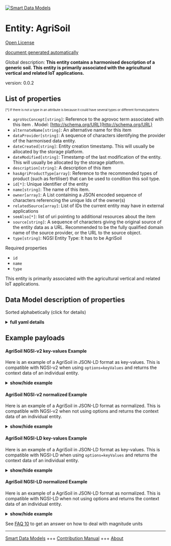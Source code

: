 <!-- 10-Header -->  
[![Smart Data Models](https://smartdatamodels.org/wp-content/uploads/2022/01/SmartDataModels_logo.png "Logo")](https://smartdatamodels.org)  
Entity: AgriSoil  
================<!-- /10-Header -->  
<!-- 15-License -->  
[Open License](https://github.com/smart-data-models//dataModel.Agrifood/blob/master/AgriSoil/LICENSE.md)  
[document generated automatically](https://docs.google.com/presentation/d/e/2PACX-1vTs-Ng5dIAwkg91oTTUdt8ua7woBXhPnwavZ0FxgR8BsAI_Ek3C5q97Nd94HS8KhP-r_quD4H0fgyt3/pub?start=false&loop=false&delayms=3000#slide=id.gb715ace035_0_60)  
<!-- /15-License -->  
<!-- 20-Description -->  
Global description: **This entity contains a harmonised description of a generic soil. This entity is primarily associated with the agricultural vertical and related IoT applications.**  
version: 0.0.2  
<!-- /20-Description -->  
<!-- 30-PropertiesList -->  

## List of properties  

<sup><sub>[*] If there is not a type in an attribute is because it could have several types or different formats/patterns</sub></sup>  
- `agroVocConcept[string]`: Reference to the agrovoc term associated with this item  . Model: [http://schema.org/URL](http://schema.org/URL)- `alternateName[string]`: An alternative name for this item  - `dataProvider[string]`: A sequence of characters identifying the provider of the harmonised data entity.  - `dateCreated[string]`: Entity creation timestamp. This will usually be allocated by the storage platform.  - `dateModified[string]`: Timestamp of the last modification of the entity. This will usually be allocated by the storage platform.  - `description[string]`: A description of this item  - `hasAgriProductType[array]`: Reference to the recommended types of product (such as fertiliser) that can be used to condition this soil type.  - `id[*]`: Unique identifier of the entity  - `name[string]`: The name of this item.  - `owner[array]`: A List containing a JSON encoded sequence of characters referencing the unique Ids of the owner(s)  - `relatedSource[array]`: List of IDs the current entity may have in external applications  - `seeAlso[*]`: list of uri pointing to additional resources about the item  - `source[string]`: A sequence of characters giving the original source of the entity data as a URL. Recommended to be the fully qualified domain name of the source provider, or the URL to the source object.  - `type[string]`: NGSI Entity Type: It has to be AgriSoil  <!-- /30-PropertiesList -->  
<!-- 35-RequiredProperties -->  
Required properties  
- `id`  - `name`  - `type`  <!-- /35-RequiredProperties -->  
<!-- 40-RequiredProperties -->  
This entity is primarily associated with the agricultural vertical and related IoT applications.  
<!-- /40-RequiredProperties -->  
<!-- 50-DataModelHeader -->  
## Data Model description of properties  
Sorted alphabetically (click for details)  
<!-- /50-DataModelHeader -->  
<!-- 60-ModelYaml -->  
<details><summary><strong>full yaml details</strong></summary>    
```yaml  
AgriSoil:    
  description: 'This entity contains a harmonised description of a generic soil. This entity is primarily associated with the agricultural vertical and related IoT applications.'    
  properties:    
    agroVocConcept:    
      description: 'Reference to the agrovoc term associated with this item'    
      format: uri    
      type: string    
      x-ngsi:    
        model: http://schema.org/URL    
        type: Relationship    
    alternateName:    
      description: 'An alternative name for this item'    
      type: string    
      x-ngsi:    
        type: Property    
    dataProvider:    
      description: 'A sequence of characters identifying the provider of the harmonised data entity.'    
      type: string    
      x-ngsi:    
        type: Property    
    dateCreated:    
      description: 'Entity creation timestamp. This will usually be allocated by the storage platform.'    
      format: date-time    
      type: string    
      x-ngsi:    
        type: Property    
    dateModified:    
      description: 'Timestamp of the last modification of the entity. This will usually be allocated by the storage platform.'    
      format: date-time    
      type: string    
      x-ngsi:    
        type: Property    
    description:    
      description: 'A description of this item'    
      type: string    
      x-ngsi:    
        type: Property    
    hasAgriProductType:    
      description: 'Reference to the recommended types of product (such as fertiliser) that can be used to condition this soil type.'    
      items:    
        anyOf: &agrisoil_-_properties_-_id_-_anyof    
          - description: 'Property. Identifier format of any NGSI entity'    
            maxLength: 256    
            minLength: 1    
            pattern: ^[\w\-\.\{\}\$\+\*\[\]`|~^@!,:\\]+$    
            type: string    
          - description: 'Property. Identifier format of any NGSI entity'    
            format: uri    
            type: string    
        description: 'Property. Unique identifier of the entity'    
      type: array    
      x-ngsi:    
        type: Relationship    
    id:    
      anyOf: *agrisoil_-_properties_-_id_-_anyof    
      description: 'Unique identifier of the entity'    
      x-ngsi:    
        type: Property    
    name:    
      description: 'The name of this item.'    
      type: string    
      x-ngsi:    
        type: Property    
    owner:    
      description: 'A List containing a JSON encoded sequence of characters referencing the unique Ids of the owner(s)'    
      items:    
        anyOf: *agrisoil_-_properties_-_id_-_anyof    
        description: 'Property. Unique identifier of the entity'    
      type: array    
      x-ngsi:    
        type: Property    
    relatedSource:    
      description: 'List of IDs the current entity may have in external applications'    
      items:    
        properties:    
          application:    
            anyOf: *agrisoil_-_properties_-_id_-_anyof    
            description: 'Property. Unique identifier of the entity'    
          applicationEntityId:    
            type: string    
        type: object    
      type: array    
      x-ngsi:    
        type: Property    
    seeAlso:    
      description: 'list of uri pointing to additional resources about the item'    
      oneOf:    
        - items:    
            format: uri    
            type: string    
          minItems: 1    
          type: array    
        - format: uri    
          type: string    
      x-ngsi:    
        type: Property    
    source:    
      description: 'A sequence of characters giving the original source of the entity data as a URL. Recommended to be the fully qualified domain name of the source provider, or the URL to the source object.'    
      type: string    
      x-ngsi:    
        type: Property    
    type:    
      description: 'NGSI Entity Type: It has to be AgriSoil'    
      enum:    
        - AgriSoil    
      type: string    
      x-ngsi:    
        type: Property    
  required:    
    - id    
    - type    
    - name    
  type: object    
  x-derived-from: ""    
  x-disclaimer: 'Redistribution and use in source and binary forms, with or without modification, are permitted  provided that the license conditions are met. Copyleft (c) 2022 Contributors to Smart Data Models Program'    
  x-license-url: https://github.com/smart-data-models/dataModel.Agrifood/blob/master/AgriSoil/LICENSE.md    
  x-model-schema: https://smart-data-models.github.io/dataModel.Agrifood/AgriSoil/schema.json    
  x-model-tags: ""    
  x-version: 0.0.2    
```  
</details>    
<!-- /60-ModelYaml -->  
<!-- 70-MiddleNotes -->  
<!-- /70-MiddleNotes -->  
<!-- 80-Examples -->  
## Example payloads    
#### AgriSoil NGSI-v2 key-values Example    
Here is an example of a AgriSoil in JSON-LD format as key-values. This is compatible with NGSI-v2 when  using `options=keyValues` and returns the context data of an individual entity.  
<details><summary><strong>show/hide example</strong></summary>    
```json  
{  
  "id": "urn:ngsi-ld:AgriSoil:00411b56-bd1b-4551-96e0-a6e7fde9c840",  
  "type": "AgriSoil",  
  "dateCreated": "2017-01-01T01:20:00Z",  
  "dateModified": "2017-05-04T12:30:00Z",  
  "name": "Clay",  
  "alternateName": "Heavy soil",  
  "agroVocConcept": "http://aims.fao.org/aos/agrovoc/c_7951",  
  "seeAlso": [  
    "https://example.org/concept/clay",  
    "https://datamodel.org/example/clay"  
  ],  
  "description": "Fine grained, poor draining soil. Particle size less than 0.002mm",  
  "relatedSource": [  
    {  
      "application": "urn:ngsi-ld:AgriApp:72d9fb43-53f8-4ec8-a33c-fa931360259a",  
      "applicationEntityId": "app:clay"  
    }  
  ],  
  "hasAgriProductType": [  
    "urn:ngsi-ld:AgriProductType:ea54eedf-d5a7-4e44-bddd-50e9935237c0",  
    "urn:ngsi-ld:AgriProductType:275b4c08-5e52-4bb7-8523-74ce5d0007de"  
  ]  
}  
```  
</details>  
#### AgriSoil NGSI-v2 normalized Example    
Here is an example of a AgriSoil in JSON-LD format as normalized. This is compatible with NGSI-v2 when not using options and returns the context data of an individual entity.  
<details><summary><strong>show/hide example</strong></summary>    
```json  
{  
  "id": "urn:ngsi-ld:AgriSoil:00411b56-bd1b-4551-96e0-a6e7fde9c840",  
  "type": "AgriSoil",  
  "dateCreated": {  
    "type": "DateTime",  
    "value": "2017-01-01T01:20:00Z"  
  },  
  "dateModified": {  
    "type": "DateTime",  
    "value": "2017-05-04T12:30:00Z"  
  },  
  "name": {  
    "value": "Clay"  
  },  
  "alternateName": {  
    "value": "Heavy soil"  
  },  
  "description": {  
    "value": "Fine grained, poor draining soil. Particle size less than 0.002mm"  
  },  
  "agroVocConcept": {  
    "type": "URL",  
    "value": "http://aims.fao.org/aos/agrovoc/c_7951"  
  },  
  "seeAlso": {  
    "value": [  
      "https://example.org/concept/clay",  
      "https://datamodel.org/example/clay"  
    ]  
  },  
  "relatedSource": {  
    "value": [  
      {  
        "application": "urn:ngsi-ld:AgriApp:72d9fb43-53f8-4ec8-a33c-fa931360259a",  
        "applicationEntityId": "app:clay"  
      }  
    ]  
  },  
  "hasAgriProductType": {  
    "type": "Relationship",  
    "value": [  
      "urn:ngsi-ld:AgriProductType:ea54eedf-d5a7-4e44-bddd-50e9935237c0",  
      "urn:ngsi-ld:AgriProductType:275b4c08-5e52-4bb7-8523-74ce5d0007de"  
    ]  
  }  
}  
```  
</details>  
#### AgriSoil NGSI-LD key-values Example    
Here is an example of a AgriSoil in JSON-LD format as key-values. This is compatible with NGSI-LD when  using `options=keyValues` and returns the context data of an individual entity.  
<details><summary><strong>show/hide example</strong></summary>    
```json  
{  
    "id": "urn:ngsi-ld:AgriSoil:00411b56-bd1b-4551-96e0-a6e7fde9c840",  
    "type": "AgriSoil",  
    "agroVocConcept": "http://aims.fao.org/aos/agrovoc/c_7951",  
    "alternateName": "Heavy soil",  
    "createdAt": "2017-01-01T01:20:00Z",  
    "description": "Fine grained, poor draining soil. Particle size less than 0.002mm",  
    "hasAgriProductType": [  
        "urn:ngsi-ld:AgriProductType:ea54eedf-d5a7-4e44-bddd-50e9935237c0",  
        "urn:ngsi-ld:AgriProductType:275b4c08-5e52-4bb7-8523-74ce5d0007de"  
    ],  
    "modifiedAt": "2017-05-04T12:30:00Z",  
    "name": "Clay",  
    "relatedSource": [  
        {  
            "application": "urn:ngsi-ld:AgriApp:72d9fb43-53f8-4ec8-a33c-fa931360259a",  
            "applicationEntityId": "app:clay"  
        }  
    ],  
    "seeAlso": [  
        "https://example.org/concept/clay",  
        "https://datamodel.org/example/clay"  
    ],  
    "@context": [  
        "https://uri.etsi.org/ngsi-ld/v1/ngsi-ld-core-context.jsonld",  
        "https://raw.githubusercontent.com/smart-data-models/dataModel.Agrifood/master/context.jsonld"  
    ]  
}  
```  
</details>  
#### AgriSoil NGSI-LD normalized Example    
Here is an example of a AgriSoil in JSON-LD format as normalized. This is compatible with NGSI-LD when not using options and returns the context data of an individual entity.  
<details><summary><strong>show/hide example</strong></summary>    
```json  
{  
    "id": "urn:ngsi-ld:AgriSoil:00411b56-bd1b-4551-96e0-a6e7fde9c840",  
    "type": "AgriSoil",  
    "agroVocConcept": {  
        "type": "Property",  
        "value": "http://aims.fao.org/aos/agrovoc/c_7951"  
    },  
    "alternateName": {  
        "type": "Property",  
        "value": "Heavy soil"  
    },  
    "createdAt": "2017-01-01T01:20:00Z",  
    "description": {  
        "type": "Property",  
        "value": "Fine grained, poor draining soil. Particle size less than 0.002mm"  
    },  
    "hasAgriProductType": {  
        "type": "Relationship",  
        "object": [  
            "urn:ngsi-ld:AgriProductType:ea54eedf-d5a7-4e44-bddd-50e9935237c0",  
            "urn:ngsi-ld:AgriProductType:275b4c08-5e52-4bb7-8523-74ce5d0007de"  
        ]  
    },  
    "modifiedAt": "2017-05-04T12:30:00Z",  
    "name": {  
        "type": "Property",  
        "value": "Clay"  
    },  
    "relatedSource": {  
        "type": "Property",  
        "value": [  
            {  
                "application": "urn:ngsi-ld:AgriApp:72d9fb43-53f8-4ec8-a33c-fa931360259a",  
                "applicationEntityId": "app:clay"  
            }  
        ]  
    },  
    "seeAlso": {  
        "type": "Property",  
        "value": [  
            "https://example.org/concept/clay",  
            "https://datamodel.org/example/clay"  
        ]  
    },  
    "@context": [  
        "https://uri.etsi.org/ngsi-ld/v1/ngsi-ld-core-context.jsonld",  
        "https://raw.githubusercontent.com/smart-data-models/dataModel.Agrifood/master/context.jsonld"  
    ]  
}  
```  
</details><!-- /80-Examples -->  
<!-- 90-FooterNotes -->  
<!-- /90-FooterNotes -->  
<!-- 95-Units -->  
See [FAQ 10](https://smartdatamodels.org/index.php/faqs/) to get an answer on how to deal with magnitude units  
<!-- /95-Units -->  
<!-- 97-LastFooter -->  
---  
[Smart Data Models](https://smartdatamodels.org) +++ [Contribution Manual](https://bit.ly/contribution_manual) +++ [About](https://bit.ly/Introduction_SDM)<!-- /97-LastFooter -->  
